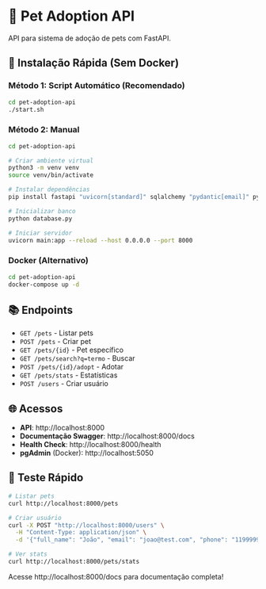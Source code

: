 # 🐾 Pet Adoption API

API para sistema de adoção de pets com FastAPI.

## 🚀 Instalação Rápida (Sem Docker)

### Método 1: Script Automático (Recomendado)
```bash
cd pet-adoption-api
./start.sh
```

### Método 2: Manual
```bash
cd pet-adoption-api

# Criar ambiente virtual
python3 -m venv venv
source venv/bin/activate

# Instalar dependências
pip install fastapi "uvicorn[standard]" sqlalchemy "pydantic[email]" python-multipart python-dotenv

# Inicializar banco
python database.py

# Iniciar servidor
uvicorn main:app --reload --host 0.0.0.0 --port 8000
```

### Docker (Alternativo)
```bash
cd pet-adoption-api
docker-compose up -d
```

## 📚 Endpoints

- `GET /pets` - Listar pets
- `POST /pets` - Criar pet  
- `GET /pets/{id}` - Pet específico
- `GET /pets/search?q=termo` - Buscar
- `POST /pets/{id}/adopt` - Adotar
- `GET /pets/stats` - Estatísticas
- `POST /users` - Criar usuário

## 🌐 Acessos

- **API**: http://localhost:8000
- **Documentação Swagger**: http://localhost:8000/docs
- **Health Check**: http://localhost:8000/health
- **pgAdmin** (Docker): http://localhost:5050

## 🧪 Teste Rápido

```bash
# Listar pets
curl http://localhost:8000/pets

# Criar usuário
curl -X POST "http://localhost:8000/users" \
  -H "Content-Type: application/json" \
  -d '{"full_name": "João", "email": "joao@test.com", "phone": "11999999999", "city": "São Paulo"}'

# Ver stats
curl http://localhost:8000/pets/stats
```

Acesse http://localhost:8000/docs para documentação completa!
